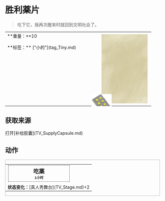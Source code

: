 # 胜利薬片  
> 吃下它，我再次醒来时就回到文明社会了。  
  
<table class="table table-bordered" data-toggle="table"  data-show-header="false"><thead style="display:none"><tr ><th  style="width:50%;text-align:left;vertical-align:top;"  >title</th><th  style="width:50%;text-align:left;vertical-align:top;"  ></th></tr></thead><tr ><td  style="width:50%;text-align:left;vertical-align:top;"  >**重量：**10<br><br>**标签：**	[“小的”](tag_Tiny.md)</td><td  style="width:50%;text-align:left;vertical-align:top;"  ><div style="float:right; margin:5px"><div class="gamecard" style="width:150px; height:225px;"><a href="VictoryPillsTV.md" style="color:black"><img class="bg" decoding="async" src="../wiki/Sprite/BG_SandTop.png" href="a.md" style="max-width:150px;max-height:225px;"><img decoding="async" src="../wiki/Sprite/Seasickness.png" class="cardimage" style="transform: translate(-50%, -50%) scale(0.4398826979472141);"><span style="font-size: 25px;">胜利薬片</span></a></div></div></td></tr></tbody></table>  
  
## 获取来源  
<div style="display:inline-block"><div class="gamedatalist" style="text-align:left;min-width:200px;min-height:0px;"><div style="display:inline-block"><div style="display:inline-block;vertical-align:middle;">打开</div><div style="display:inline-block;vertical-align:middle;">[补给胶囊](TV_SupplyCapsule.md)</div></div></div></div>  
  
## 动作  
<div  style="border:1px solid #BBB"><table><tr><td rowspan="2" style="width:200px;text-align:center;font-size:1.3em;font-weight:bold"><div style="padding:5px;border:1px dashed #333"><div>吃薬</div><div style="font-size:0.6em;"><font data-toggle="tooltip" data-placement="top" title="4TP">1小时</font></div></div></td><td></td></tr><tr><td></td></tr><tr><td colspan="2"><b>状态变化：</b>[真人秀舞台](TV_Stage.md)+2</td></tr></table></div>  
  
  


<script>document.title="胜利薬片 - 卡牌生存百科 Card Survival Wiki";</script>